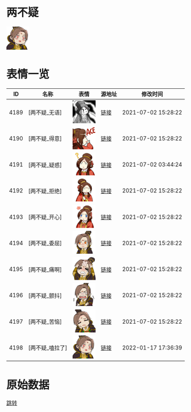 # 两不疑

<img src="./cover.png" height="60" alt="cover" />

# 表情一览

|ID|名称|表情|源地址|修改时间|
|----|----|----|----|----|
|4189|[两不疑_无语]|<img src="./pic/004189_%5B两不疑_无语%5D.png" height="60" alt="无语"/>|[链接](http://i0.hdslb.com/bfs/emote/f8808212b7985a10e57ee0a4c0aeb9c6b440c0f2.png)|2021-07-02 15:28:22|
|4190|[两不疑_得意]|<img src="./pic/004190_%5B两不疑_得意%5D.png" height="60" alt="得意"/>|[链接](http://i0.hdslb.com/bfs/emote/12576919f7d216bb1eee238f0779279415d68012.png)|2021-07-02 15:28:22|
|4191|[两不疑_疑惑]|<img src="./pic/004191_%5B两不疑_疑惑%5D.png" height="60" alt="疑惑"/>|[链接](http://i0.hdslb.com/bfs/emote/8cfb0f144cc1abf6f2c2be2f0e404f0f4bbe3214.png)|2021-07-02 03:44:24|
|4192|[两不疑_拒绝]|<img src="./pic/004192_%5B两不疑_拒绝%5D.png" height="60" alt="拒绝"/>|[链接](http://i0.hdslb.com/bfs/emote/b0ae79a15cbbc36ded8c54fe623d308affdc3d67.png)|2021-07-02 15:28:22|
|4193|[两不疑_开心]|<img src="./pic/004193_%5B两不疑_开心%5D.png" height="60" alt="开心"/>|[链接](http://i0.hdslb.com/bfs/emote/430ccc6f179e42c0f13479c10df6c72e5680824d.png)|2021-07-02 15:28:22|
|4194|[两不疑_委屈]|<img src="./pic/004194_%5B两不疑_委屈%5D.png" height="60" alt="委屈"/>|[链接](http://i0.hdslb.com/bfs/emote/0907a24ae7338184de7afb8e93ab89b693ab8554.png)|2021-07-02 15:28:22|
|4195|[两不疑_痛啊]|<img src="./pic/004195_%5B两不疑_痛啊%5D.png" height="60" alt="痛啊"/>|[链接](http://i0.hdslb.com/bfs/emote/6fc6504150bdffc886818fb8efe92189e1466264.png)|2021-07-02 15:28:22|
|4196|[两不疑_颤抖]|<img src="./pic/004196_%5B两不疑_颤抖%5D.png" height="60" alt="颤抖"/>|[链接](http://i0.hdslb.com/bfs/emote/10d2abc111c5555a6bc3611921c73f803aeabbc8.png)|2021-07-02 15:28:22|
|4197|[两不疑_苦恼]|<img src="./pic/004197_%5B两不疑_苦恼%5D.png" height="60" alt="苦恼"/>|[链接](http://i0.hdslb.com/bfs/emote/eb0bfdc975ecb93557f53606f8d466cff1c186c3.png)|2021-07-02 15:28:22|
|4198|[两不疑_嗑拉了]|<img src="./pic/004198_%5B两不疑_嗑拉了%5D.png" height="60" alt="嗑拉了"/>|[链接](http://i0.hdslb.com/bfs/emote/b58c0bbba072b13596f3c49143b96aea37d7fbee.png)|2022-01-17 17:36:39|

# 原始数据

[跳转](./raw.json)

